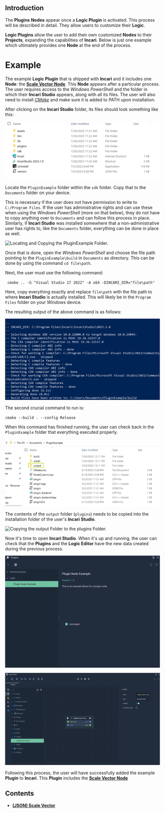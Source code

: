 
## Introduction

The **Plugins** **Nodes** appear once a **Logic Plugin** is activated. This process will be described in detail. They allow users to customize their **Logic**. 

**Logic Plugins** allow the user to add their own customized **Nodes** to their **Projects**, expanding the capabilities of **Incari**. Below is just one example which ultimately provides one **Node** at the end of the process. 

# Example 

The example **Logic Plugin** that is shipped with **Incari** and it includes one **Node**: the [**Scale Vector Node**](jsonscalevector.md). This **Node** appears after a particular process. The user requires access to the *Windows PowerShell* and the folder in which their **Incari Studio** appears, along with all its files. The user will also need to install [*CMake*](https://cmake.org/) and make sure it is added to PATH upon installation. 

After clicking on the **Incari Studio** folder, its files should look something like this: 

![Incari Studio Folder Example.](../../.gitbook/assets/logicplugin1.png)

Locate the `PluginExample` folder within the `sdk` folder. Copy that to the `Documents` folder on your device. 

This is necessary if the user does not have permission to write to `C:/Program Files`. If the user has administrative rights and can use these when using the *Windows PowerShell* (more on that below), they do not have to copy anything over to `Documents` and can follow this process in place. Similarly, if **Incari Studio** was installed somewhere that a non-administrative user has rights to, like the `Documents` folder, everything can be done in place as well. 

![Locating and Copying the PluginExample Folder.](../../.gitbook/assets/pluginsgif1.gif)


Once that is done, open the *Windows PowerShell* and choose the file path pointing to the `PluginExample\build` in `Documents` as directory. This can be done by using the command `cd file\path`.

Next, the user must use the following command:

` cmake .. -G "Visual Studio 17 2022" -A x64 -DINCARI_DIR="file\path"` 

Here, copy everything exactly and replace `file\path` with the file path to where **Incari Studio** is actually installed. This will likely be in the `Program Files` folder on your *Windows* device. 

The resulting output of the above command is as follows:

![Output of First CMake Command.](../../.gitbook/assets/logicplugin3.png)

The second crucial command to run is:

`cmake --build . --config Release`

When this command has finished running, the user can check back in the `PluginExample` folder that everything executed properly.

![Checking for output Folder.](../../.gitbook/assets/logicplugin4.png)

The contents of the `output` folder (`plugins`) needs to be copied into the installation folder of the user's **Incari Studio**. 

![Copying the output Folder to the plugins Folder.](../../.gitbook/assets/pluginsgif2.gif)

Now it's time to open **Incari Studio**. When it's up and running, the user can check that the **Plugins** and the **Logic Editor** have the new data created during the previous process. 

![Logic in Plugins.](../../.gitbook/assets/logicpluginresultplugins.png)

![New Node in Logic Editor.](../../.gitbook/assets/logicpluginresultnode.png)

Following this process, the user will have successfully added the example **Plugin** to **Incari**. This **Plugin** includes the [**Scale Vector Node**](jsonscalevector.md)

## Contents

* [**(JSON) Scale Vector**](jsonscalevector.md)